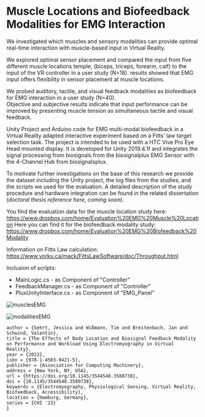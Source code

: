 # Muscle Locations and Biofeedback Modalities for EMG Interaction

We investigated which muscles and sensory modalities can provide optimal real-time interaction with muscle-based input in Virtual Reality. 

We explored optimal sensor placement and compared the input from five different muscle locations temple, (biceps, triceps, forearm, calf) to the input of the VR controller in a user study (N=18). results showed that EMG input offers flexibility in sensor placement at muscle locations.

We probed auditory, tactile, and visual feedback modalities as biofeedback for EMG interaction in a user study (N=40).   
Objective and subjective results indicate that input performance can be improved by presenting muscle tension as simultaneous tactile and visual feedback.

Unity Project and Arduino code for EMG multi-modal biofeedback in a Virtual Reality adapted interactive experiment based on a Fitts’ law target selection task.
The project is intended to be used with a HTC Vive Pro Eye Head mounted display. It is developed for Unity 2019.4.1f and integrates the signal processing from biosignals from the biosignalplux EMG Sensor with the 4-Channel Hub from biosignalsplux.

To motivate further investigations on the base of this research we provide the dataset including the Unity project, the log files from the studies, and the scripts we used for the evaluation. 
A detailed description of the study procedure and hardware integration can be found in the related dissertation (*doctoral thesis reference here, coming soon*).

You find the evaluation data for the muscle location study here: https://www.dropbox.com/home/Evaluation%20EMG%20Muscle%20Location
Here you can find it for the biofeedback modality study: https://www.dropbox.com/home/Evaluation%20EMG%20Biofeedback%20Modality

Information on Fitts Law calculation: https://www.yorku.ca/mack/FittsLawSoftware/doc/Throughput.html 

Inclusion of scripts:
- MainLogic.cs - as Component of "Controller"
- FeedbackManager.cs - as Component of "Controller"
- PluxUnityInterface.cs - as Component of "EMG_Panel"


![musclesEMG](https://github.com/user-attachments/assets/f7145b49-604a-4fa5-bfb2-121fd240810a)

![modalitiesEMG](https://github.com/user-attachments/assets/e6bdddb4-69be-48ef-9bc7-5debe78d7228)


```@inproceedings{SehrtCHI2023,
author = {Sehrt, Jessica and Wißmann, Tim and Breitenbach, Jan and Schwind, Valentin},
title = {The Effects of Body Location and Biosignal Feedback Modality on Performance and Workload Using Electromyography in Virtual Reality},
year = {2023},
isbn = {978-1-4503-9421-5},
publisher = {Association for Computing Machinery},
address = {New York, NY, USA},
url = {https://doi.org/10.1145/3544548.3580738},
doi = {10.1145/3544548.3580738},
keywords = {Electromyography, Physiological Sensing, Virtual Reality, Biofeedback, Accessibility},
location = {Hamburg, Germany},
series = {CHI '23}
}
